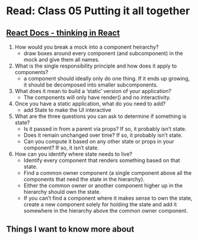 # Read: Class 05 Putting it all together

## [React Docs - thinking in React](https://reactjs.org/docs/thinking-in-react.html)

1. How would you break a mock into a component heirarchy?
    - draw boxes around every component (and subcomponent) in the mock and give them all names.
1. What is the single responsibility principle and how does it apply to components?
    - a component should ideally only do one thing. If it ends up growing, it should be decomposed into smaller subcomponents.
1. What does it mean to build a ‘static’ version of your application?
    - The components will only have render() and no interactivity.
1. Once you have a static application, what do you need to add?
    - add State to make the UI interactive
1. What are the three questions you can ask to determine if something is state?
    - Is it passed in from a parent via props? If so, it probably isn’t state.
    - Does it remain unchanged over time? If so, it probably isn’t state.
    - Can you compute it based on any other state or props in your component? If so, it isn’t state.
1. How can you identify where state needs to live?
    - Identify every component that renders something based on that state.
    - Find a common owner component (a single component above all the components that need the state in the hierarchy).
    - Either the common owner or another component higher up in the hierarchy should own the state.
    - If you can’t find a component where it makes sense to own the state, create a new component solely for holding the state and add it somewhere in the hierarchy above the common owner component.

## Things I want to know more about